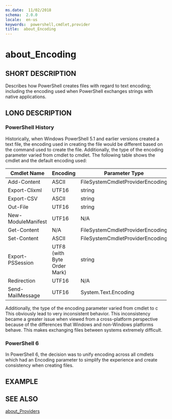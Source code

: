 ```yaml
---
ms.date:  11/02/2018
schema:  2.0.0
locale:  en-us
keywords:  powershell,cmdlet,provider
title:  about_Encoding
---
```


# about_Encoding

## SHORT DESCRIPTION

Describes how PowerShell creates files with regard to text encoding; including
the encoding used when PowerShell exchanges strings with native applications.

## LONG DESCRIPTION

### PowerShell History

Historically, when Windows PowerShell 5.1 and earlier versions created a text
file, the encoding used in creating the file would be different based on the
command used to create the file. Additionally, the type of the encoding
parameter varied from cmdlet to cmdlet. The following table shows the cmdlet
and the default encoding used:

| Cmdlet Name | Encoding | Parameter Type |
| --- | --- | --- |
| Add-Content | ASCII | FileSystemCmdletProviderEncoding |
| Export-Clixml | UTF16 | string |
| Export-CSV | ASCII | string |
| Out-File | UTF16 | string |
| New-ModuleManifest | UTF16 | N/A |
| Get-Content | N/A | FileSystemCmdletProviderEncoding |
| Set-Content | ASCII | FileSystemCmdletProviderEncoding |
| Export-PSSession | UTF8 (with Byte Order Mark) | string |
| Redirection | UTF16 | N/A |
| Send-MailMessage | UTF16 | System.Text.Encoding |

Additionally, the type of the encoding parameter varied from cmdlet to c
This obviously lead to very inconsistent behavior. This inconsistency became a
greater issue when viewed from a cross-platform perspective because of the
differences that Windows and non-Windows platforms behave. This makes exchanging
files between systems extremely difficult.

### PowerShell 6

In PowerShell 6, the decision was to unify encoding across all cmdlets which had
an Encoding parameter to simplify the experience and create consistency when
creating files.

## EXAMPLE

## SEE ALSO

[about_Providers](about_Providers.md)